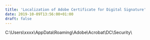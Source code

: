 ```yaml
---
title: 'Localization of Adobe Certificate for Digital Signature'
date: 2019-10-09T13:56:00+01:00
draft: false
---
```


C:\\Users\\xxxx\\AppData\\Roaming\\Adobe\\Acrobat\\DC\\Security\\